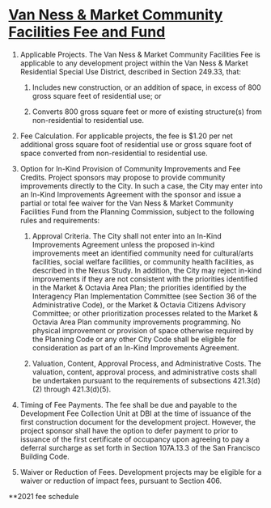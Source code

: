 # [Van Ness & Market Community Facilities Fee and Fund](https://codelibrary.amlegal.com/codes/san_francisco/latest/sf_planning/0-0-0-64132)

1. Applicable Projects. The Van Ness & Market Community Facilities Fee is applicable to any development project within the Van Ness & Market Residential Special Use District, described in Section 249.33, that:

    1. Includes new construction, or an addition of space, in excess of 800 gross square feet of residential use; or

    2. Converts 800 gross square feet or more of existing structure(s) from non-residential to residential use.

2. Fee Calculation. For applicable projects, the fee is $1.20 per net additional gross square foot of residential use or gross square foot of space converted from non-residential to residential use.

3. Option for In-Kind Provision of Community Improvements and Fee Credits. Project sponsors may propose to provide community improvements directly to the City. In such a case, the City may enter into an In-Kind Improvements Agreement with the sponsor and issue a partial or total fee waiver for the Van Ness & Market Community Facilities Fund from the Planning Commission, subject to the following rules and requirements:

    1. Approval Criteria. The City shall not enter into an In-Kind Improvements Agreement unless the proposed in-kind improvements meet an identified community need for cultural/arts facilities, social welfare facilities, or community health facilities, as described in the Nexus Study. In addition, the City may reject in-kind improvements if they are not consistent with the priorities identified in the Market & Octavia Area Plan; the priorities identified by the Interagency Plan Implementation Committee (see Section 36 of the Administrative Code), or the Market & Octavia Citizens Advisory Committee; or other prioritization processes related to the Market & Octavia Area Plan community improvements programming. No physical improvement or provision of space otherwise required by the Planning Code or any other City Code shall be eligible for consideration as part of an In-Kind Improvements Agreement.

    2. Valuation, Content, Approval Process, and Administrative Costs. The valuation, content, approval process, and administrative costs shall be undertaken pursuant to the requirements of subsections 421.3(d)(2) through 421.3(d)(5).

4. Timing of Fee Payments. The fee shall be due and payable to the Development Fee Collection Unit at DBI at the time of issuance of the first construction document for the development project. However, the project sponsor shall have the option to defer payment to prior to issuance of the first certificate of occupancy upon agreeing to pay a deferral surcharge as set forth in Section 107A.13.3 of the San Francisco Building Code.

5. Waiver or Reduction of Fees. Development projects may be eligible for a waiver or reduction of impact fees, pursuant to Section 406.

**2021 fee schedule
